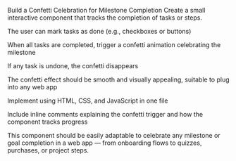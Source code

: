 Build a Confetti Celebration for Milestone Completion
Create a small interactive component that tracks the completion of tasks or steps.

The user can mark tasks as done (e.g., checkboxes or buttons)

When all tasks are completed, trigger a confetti animation celebrating the milestone

If any task is undone, the confetti disappears

The confetti effect should be smooth and visually appealing, suitable to plug into any web app

Implement using HTML, CSS, and JavaScript in one file

Include inline comments explaining the confetti trigger and how the component tracks progress

This component should be easily adaptable to celebrate any milestone or goal completion in a web app — from onboarding flows to quizzes, purchases, or project steps.